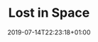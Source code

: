 ---
issue: 0719
title: Lost in Space
episode: Episode One
imdb: https://www.themoviedb.org/tv/75758?language=en-US
cover: https://image.tmdb.org/t/p/w1280/y8NJnTXzb4rio9uvVYFVrXEMofU.jpg
date: 2019-07-14T22:23:18+01:00
---